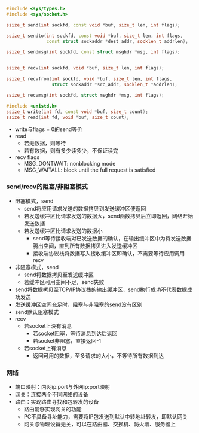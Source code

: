 ```cpp
#include <sys/types.h>
#include <sys/socket.h>

ssize_t send(int sockfd, const void *buf, size_t len, int flags);

ssize_t sendto(int sockfd, const void *buf, size_t len, int flags,
               const struct sockaddr *dest_addr, socklen_t addrlen);

ssize_t sendmsg(int sockfd, const struct msghdr *msg, int flags);


ssize_t recv(int sockfd, void *buf, size_t len, int flags);

ssize_t recvfrom(int sockfd, void *buf, size_t len, int flags,
                 struct sockaddr *src_addr, socklen_t *addrlen);

ssize_t recvmsg(int sockfd, struct msghdr *msg, int flags);
```

```cpp
#include <unistd.h>
ssize_t write(int fd, const void *buf, size_t count);
ssize_t read(int fd, void *buf, size_t count);

```
- write与flags = 0的send等价
- read
    - 若无数据，则等待
    - 若有数据，则有多少读多少，不保证读完
- recv flags
    - MSG_DONTWAIT: nonblocking mode
    - MSG_WAITALL: block until the full request is satisfied


### send/recv的阻塞/非阻塞模式
- 阻塞模式，send
    - send将应用请求发送的数据拷贝到发送缓冲区便返回
    - 若发送缓冲区比请求发送的数据大，send函数拷贝后立即返回，网络开始发送数据
    - 若发送缓冲区比请求发送的数据小
        - send等待接收端对已发送数据的确认，在输出缓冲区中为待发送数据腾出空间，直到所有数据拷贝进入发送缓冲区
        - 接收端协议栈将数据写入接收缓冲区即确认，不需要等待应用调用recv
- 非阻塞模式，send
    - send将数据拷贝至发送缓冲区
    - 若缓冲区可用空间不足，send失败
- send将数据拷贝至TCP/IP协议栈的输出缓冲区，send执行成功不代表数据成功发送
- 发送缓冲区空间充足时，阻塞与非阻塞的send没有区别
- send默认阻塞模式
- recv
    - 若socket上没有消息
        - 若socket阻塞，等待消息到达后返回
        - 若socket非阻塞，直接返回-1
    - 若socket上有消息
        - 返回可用的数据，至多请求的大小，不等待所有数据到达

### 网络
- 端口映射：内网ip:port与外网ip:port映射
- 网关：连接两个不同网络的设备
- 路由：实现路由寻找和包转发的设备
    - 路由能够实现网关的功能
    - PC不具备寻址能力，需要将IP包发送到默认中转地址转发，即默认网关
    - 网关与物理设备无关，可以在路由器、交换机、防火墙、服务器上